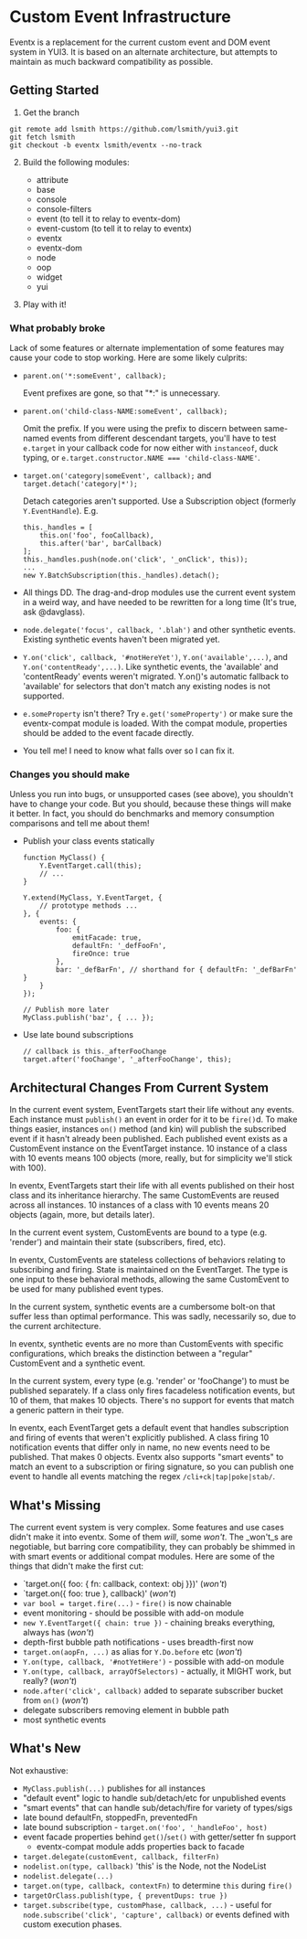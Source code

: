 Custom Event Infrastructure
===========================

Eventx is a replacement for the current custom event and DOM event system in
YUI3. It is based on an alternate architecture, but attempts to maintain as
much backward compatibility as possible.

Getting Started
---------------

1. Get the branch

```
git remote add lsmith https://github.com/lsmith/yui3.git
git fetch lsmith
git checkout -b eventx lsmith/eventx --no-track
```

2. Build the following modules:
   * attribute
   * base
   * console
   * console-filters
   * event (to tell it to relay to eventx-dom)
   * event-custom (to tell it to relay to eventx)
   * eventx
   * eventx-dom
   * node
   * oop
   * widget
   * yui

3. Play with it!

### What probably broke

Lack of some features or alternate implementation of some features may cause
your code to stop working. Here are some likely culprits:

* `parent.on('*:someEvent', callback);`

    Event prefixes are gone, so that "*:" is unnecessary.

* `parent.on('child-class-NAME:someEvent', callback);`

    Omit the prefix. If you were using the prefix to discern between same-named
    events from different descendant targets, you'll have to test `e.target` in
    your callback code for now either with `instanceof`, duck typing, or
    `e.target.constructor.NAME === 'child-class-NAME'`.

* `target.on('category|someEvent', callback);` and `target.detach('category|*');`

    Detach categories aren't supported. Use a Subscription object (formerly `Y.EventHandle`). E.g.
    ```
    this._handles = [
        this.on('foo', fooCallback),
        this.after('bar', barCallback)
    ];
    this._handles.push(node.on('click', '_onClick', this));
    ...
    new Y.BatchSubscription(this._handles).detach();
    ```

* All things DD. The drag-and-drop modules use the current event system in a
    weird way, and have needed to be rewritten for a long time (It's true, ask
    @davglass).

* `node.delegate('focus', callback, '.blah')` and other synthetic events.
    Existing synthetic events haven't been migrated yet.

* `Y.on('click', callback, '#notHereYet')`, `Y.on('available',...)`, and
    `Y.on('contentReady',...)`. Like synthetic events, the 'available' and
    'contentReady' events weren't migrated. Y.on()'s automatic fallback to
    'available' for selectors that don't match any existing nodes is not
    supported.

* `e.someProperty` isn't there? Try `e.get('someProperty')` or make sure the
    eventx-compat module is loaded. With the compat module, properties should
    be added to the event facade directly.

* You tell me! I need to know what falls over so I can fix it.

### Changes you should make

Unless you run into bugs, or unsupported cases (see above), you shouldn't have
to change your code. But you should, because these things will make it better.
In fact, you should do benchmarks and memory consumption comparisons and tell
me about them!

* Publish your class events statically

    ```
    function MyClass() {
        Y.EventTarget.call(this);
        // ...
    }

    Y.extend(MyClass, Y.EventTarget, {
        // prototype methods ...
    }, {
        events: {
            foo: {
                emitFacade: true,
                defaultFn: '_defFooFn',
                fireOnce: true
            },
            bar: '_defBarFn', // shorthand for { defaultFn: '_defBarFn' }
        }
    });

    // Publish more later
    MyClass.publish('baz', { ... });
    ```

* Use late bound subscriptions

    ```
    // callback is this._afterFooChange
    target.after('fooChange', '_afterFooChange', this);
    ```


Architectural Changes From Current System
-----------------------------------------

In the current event system, EventTargets start their life without any events.
Each instance must `publish()` an event in order for it to be `fire()`d. To
make things easier, instances `on()` method (and kin) will publish the
subscribed event if it hasn't already been published. Each published event
exists as a CustomEvent instance on the EventTarget instance. 10 instance of a
class with 10 events means 100 objects (more, really, but for simplicity we'll
stick with 100).

In eventx, EventTargets start their life with all events published on their
host class and its inheritance hierarchy. The same CustomEvents are reused
across all instances. 10 instances of a class with 10 events means 20 objects
(again, more, but details later).

In the current event system, CustomEvents are bound to a type (e.g. 'render')
and maintain their state (subscribers, fired, etc).

In eventx, CustomEvents are stateless collections of behaviors relating to
subscribing and firing. State is maintained on the EventTarget. The type is one
input to these behavioral methods, allowing the same CustomEvent to be used for
many published event types. 

In the current system, synthetic events are a cumbersome bolt-on that suffer
less than optimal performance. This was sadly, necessarily so, due to the
current architecture.

In eventx, synthetic events are no more than CustomEvents with specific
configurations, which breaks the distinction between a "regular" CustomEvent
and a synthetic event.

In the current system, every type (e.g. 'render' or 'fooChange') to must be
published separately.  If a class only fires facadeless notification events,
but 10 of them, that makes 10 objects. There's no support for events that match
a generic pattern in their type.

In eventx, each EventTarget gets a default event that handles subscription and
firing of events that weren't explicitly published.  A class firing 10
notification events that differ only in name, no new events need to be
published. That makes 0 objects. Eventx also supports "smart events" to match
an event to a subscription or firing signature, so you can publish one event to
handle all events matching the regex `/cli+ck|tap|poke|stab/`.

What's Missing
--------------

The current event system is very complex. Some features and use cases didn't
make it into eventx. Some of them _will_, some _won't_. The _won't_s are
negotiable, but barring core compatibility, they can probably be shimmed in
with smart events or additional compat modules. Here are some of the things
that didn't make the first cut:

* `target.on({ foo: { fn: callback, context: obj }})' (_won't_)
* `target.on({ foo: true }, callback)' (_won't_)
* `var bool = target.fire(...)` - `fire()` is now chainable
* event monitoring - should be possible with add-on module
* `new Y.EventTarget({ chain: true })` - chaining breaks everything, always has (_won't_)
* depth-first bubble path notifications - uses breadth-first now
* `target.on(aopFn, ...)` as alias for `Y.Do.before` etc (_won't_)
* `Y.on(type, callback, '#notYetHere')` - possible with add-on module
* `Y.on(type, callback, arrayOfSelectors)` - actually, it MIGHT work, but really? (_won't_)
* `node.after('click', callback)` added to separate subscriber bucket from `on()` (_won't_)
* delegate subscribers removing element in bubble path
* most synthetic events


What's New
----------

Not exhaustive:

* `MyClass.publish(...)` publishes for all instances
* "default event" logic to handle sub/detach/etc for unpublished events
* "smart events" that can handle sub/detach/fire for variety of types/sigs
* late bound defaultFn, stoppedFn, preventedFn
* late bound subscription - `target.on('foo', '_handleFoo', host)`
* event facade properties behind `get()`/`set()` with getter/setter fn support
  - eventx-compat module adds properties back to facade
* `target.delegate(customEvent, callback, filterFn)`
* `nodelist.on(type, callback)` 'this' is the Node, not the NodeList
* `nodelist.delegate(...)`
* `target.on(type, callback, contextFn)` to determine `this` during `fire()`
* `targetOrClass.publish(type, { preventDups: true })`
* `target.subscribe(type, customPhase, callback, ...)` - useful for
  `node.subscribe('click', 'capture', callback)` or events defined with custom
  execution phases.
